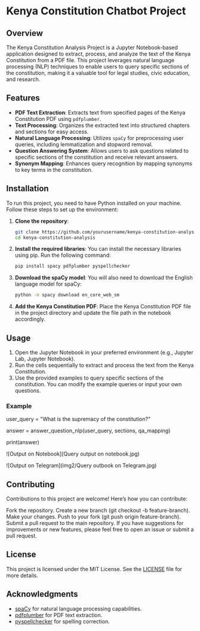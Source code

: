 # Kenya Constitution Chatbot Project

## Overview
The Kenya Constitution Analysis Project is a Jupyter Notebook-based application designed to extract, process, and analyze the text of the Kenya Constitution from a PDF file. This project leverages natural language processing (NLP) techniques to enable users to query specific sections of the constitution, making it a valuable tool for legal studies, civic education, and research.

## Features
- **PDF Text Extraction**: Extracts text from specified pages of the Kenya Constitution PDF using `pdfplumber`.
- **Text Processing**: Organizes the extracted text into structured chapters and sections for easy access.
- **Natural Language Processing**: Utilizes `spaCy` for preprocessing user queries, including lemmatization and stopword removal.
- **Question Answering System**: Allows users to ask questions related to specific sections of the constitution and receive relevant answers.
- **Synonym Mapping**: Enhances query recognition by mapping synonyms to key terms in the constitution.

## Installation
To run this project, you need to have Python installed on your machine. Follow these steps to set up the environment:

1. **Clone the repository**:
   ```bash
   git clone https://github.com/yourusername/kenya-constitution-analysis.git
   cd kenya-constitution-analysis
   ```

2. **Install the required libraries**:
   You can install the necessary libraries using pip. Run the following command:
   ```bash
   pip install spacy pdfplumber pyspellchecker
   ```

3. **Download the spaCy model**:
   You will also need to download the English language model for spaCy:
   ```bash
   python -m spacy download en_core_web_sm
   ```

4. **Add the Kenya Constitution PDF**:
   Place the Kenya Constitution PDF file in the project directory and update the file path in the notebook accordingly.

## Usage
1. Open the Jupyter Notebook in your preferred environment (e.g., Jupyter Lab, Jupyter Notebook).
2. Run the cells sequentially to extract and process the text from the Kenya Constitution.
3. Use the provided examples to query specific sections of the constitution. You can modify the example queries or input your own questions.

### Example
user_query = "What is the supremacy of the constitution?"

answer = answer_question_nlp(user_query, sections, qa_mapping)

print(answer)

![Output on Notebook](Query output on notebook.jpg)

![Output on Telegram](img2/Query outbook on Telegram.jpg)

## Contributing
Contributions to this project are welcome! Here’s how you can contribute:

Fork the repository.
Create a new branch (git checkout -b feature-branch).
Make your changes.
Push to your fork (git push origin feature-branch).
Submit a pull request to the main repository.
If you have suggestions for improvements or new features, please feel free to open an issue or submit a pull request.

## License
This project is licensed under the MIT License. See the [LICENSE](license.txt) file for more details.

## Acknowledgments
- [spaCy](https://spacy.io/) for natural language processing capabilities.
- [pdfplumber](https://github.com/jsvine/pdfplumber) for PDF text extraction.
- [pyspellchecker](https://github.com/bjh21/python-spellchecker) for spelling correction.




